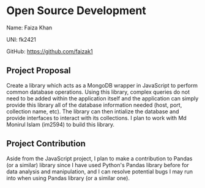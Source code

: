 # Open Source Development
Name: Faiza Khan

UNI: fk2421

GitHub: https://github.com/faizak1 

## Project Proposal 

Create a library which acts as a MongoDB wrapper in JavaScript to perform common database operations. Using this library, complex queries do not need to be added within the application itself and the application can simply provide this library all of the database information needed (host, port, collection name, etc). The library can then intialize the database and provide interfaces to interact with its collections. I plan to work with Md Monirul Islam (im2594) to build this library.

## Project Contribution

Aside from the JavaScript project, I plan to make a contribution to Pandas (or a similar) library since I have used Python's Pandas library before for data analysis and manipulation, and I can resolve potential bugs I may run into when using Pandas library (or a similar one). 
